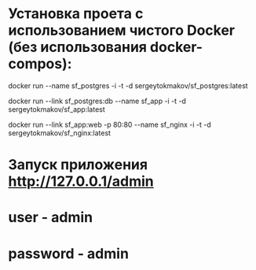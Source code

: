 # Установка проета с использованием чистого Docker (без использования docker-compos):

docker run --name sf_postgres -i -t -d sergeytokmakov/sf_postgres:latest

docker run --link sf_postgres:db --name sf_app -i -t -d sergeytokmakov/sf_app:latest

docker run --link sf_app:web -p 80:80 --name sf_nginx -i -t -d sergeytokmakov/sf_nginx:latest


# Запуск приложения http://127.0.0.1/admin

# user - admin

# password - admin
